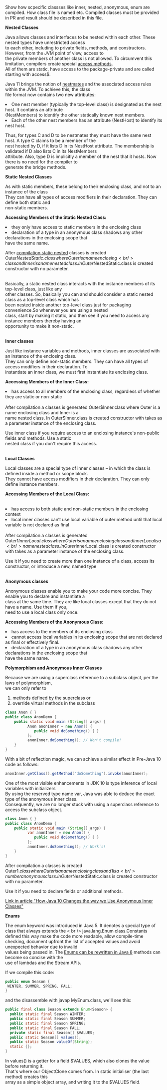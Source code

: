 Show how scpecific classses like inner, nested, anonymous, enum are compiled. How class file is named etc.
Compiled classes must be provided in PR and result should be described in this file.

<b>Nested Classes</b >  <br />

  Java allows classes and interfaces to be nested within each other. These nested types have unrestricted access <br />
  to each other, including to private fields, methods, and constructors. However, from the JVM point of view, access to <br />
  the private members of another class is not allowed. To circumvent this limitation, compilers create special [access methods](https://www.yihangho.com/java-nested-classes-behind-the-scenes/). <br />
  All of them are static, have access to the package-private and are called starting with access$. <br />

  Java 11 brings the notion of [nestmates](https://www.baeldung.com/java-nest-based-access-control) and the associated access rules within the JVM. To achieve this, the class <br />
  file format now contains two new attributes:                  
     <li>One nest member (typically the top-level class) is designated as the nest host. It contains an attribute<br />
      (NestMembers) to identify the other statically known nest members.<br />
     <li>Each of the other nest members has an attribute (NestHost) to identify its nest host.<br />
     
  Thus, for types C and D to be nestmates they must have the same nest host. A type C claims to be a member of the<br />
  nest hosted by D, if it lists D in its NestHost attribute. The membership is validated if D also lists C in its NestMembers <br /> 
  attribute. Also, type D is implicitly a member of the nest that it hosts. Now there is no need for the compiler to <br /> 
  generate the bridge methods.

<b>Static Nested Classes</b >  <br />

 As with static members, these belong to their enclosing class, and not to an instance of the class<br />
 They can have all types of access modifiers in their declaration. They can define both static and <br />
 non-static members. <br />

<b>Accessing Members of the Static Nested Class: </b> <br /> 
  <li>they only have access to static members in the enclosing class<br />
  <li>declaration of a type in an anonymous class shadows any other declarations in the enclosing scope that<br />
      have the same name.<br />
      
  After [compilation static nested](https://wuciawe.github.io/jvm/2017/03/10/nested-class-in-java.html) classes is created Outer$NestedStatic.class where Outer is a name enclosing <br />
  class and Inner is a name nested class. In Outer$NestedStatic.class  is  created constructor with no parameter.<br />
  
<br />
 Basically, a static nested class interacts with the instance members of its top-level class, just like any <br />
 other classes. So, basically you can and should consider a static nested class as a top-level class which has <br />
 been nested inside another top-level class just for packaging convenience.So whenever you are using a nested <br />
 class, start by making it static, and then see if you need to access any instance members thereby having an <br /> 
 opportunity to make it non-static. <br />
<br />

<b> Inner classes </b> <br />

 Just like instance variables and methods, inner classes are associated with an instance of the enclosing class. <br /> 
 They can only define non-static members. They can have all types of access modifiers in their declaration. To <br />
 instantiate an inner class, we must first instantiate its enclosing class. <br /> 

<b>Accessing Members of the Inner Class: </b> <br />
   <li>has access to all members of the enclosing class, regardless of whether they are static or non-static<br />
<br />
After compilation a classes is generated Outer$Inner.class where Outer is a name enclosing class and Inner is a <br />
name nested class. In Outer$Inner.class  is  created constructor with takes as a parameter instance of the enclosing class.<br />

 Use inner class if you require access to an enclosing instance's non-public fields and methods. Use a static <br />
 nested class if you don't require this access. <br />
<br />
 
 <b> Local Classes </b> <br />

 Local classes are a special type of inner classes – in which the class is defined inside a method or scope block.<br />
 They cannot have access modifiers in their declaration. They can only define instance members.<br />   

<b> Accessing Members of the Local Class: </b> <br />
    <br />
    <li> has access to both static and non-static members in the enclosing context
    <li> local inner classes can’t use local variable of outer method until that local variable is not declared as final
<br />
<br />
After compilation a classes is generated Outer$1InnerLocal.class where Outer is a name enclosing class and InnerLocal is a <br />
name nested class. In Outer$InnerLocal.class  is  created constructor with takes as a parameter instance of the enclosing class.<br />

 Use it if you need to create more than one instance of a class, access its constructor, or introduce a new, named type<br />
<br />

<b> Anonymous classes </b><br />
   
 Anonymous classes enable you to make your code more concise. They enable you to declare and instantiate a <br />
 class at the same time. They are like local classes except that they do not have a name. Use them if you,<br /> 
 need to use a local class only once.<br />

<b>Accessing Members of the Anonymous Class: </b><br />
  <li>has access to the members of its enclosing class  <br />
  <li>cannot access local variables in its enclosing scope that are not declared as final or effectively final.<br />
  <li>declaration of a type in an anonymous class shadows any other declarations in the enclosing scope that<br />
      have the same name.<br />
      
<b>Polymorphism and Anonymous Inner Classes </b>  <br /> 

 Because we are using a superclass reference to a subclass object, per the laws of polymorphism,<br />
 we can only refer to <br />
 1) methods defined by the superclass or <br /> 
 2) override virtual methods in the subclass <br />
```java
class Anon { }
public class AnonDemo {
    public static void main (String[] args) {
          Anon anonInner = new Anon() {
             public void doSomething() { }          
          };
          anonInner.doSomething(); // Won't compile! 
    }
}
```
 With a bit of reflection magic, we can achieve a similar effect in Pre-Java 10 code as follows:
```java
anonInner.getClass().getMethod("doSomething").invoke(anonInner);
```
 One of the most visible enhancements in JDK 10 is type inference of local variables with initializers <br />
 By using the reserved type name var, Java was able to deduce the exact type of the anonymous inner class. <br />
 Consequently, we are no longer stuck with using a superclass reference to access the subclass object. <br />
```java
class Anon { }
public class AnonDemo {
    public static void main (String[] args) {
          var anonInner = new Anon() {
             public void doSomething() { }          
          };
          anonInner.doSomething(); // Work`s! 
    }
}
```
 After compilation a classes is created Outer$1.class where Outer is a name enclosing class and 1 is a <br />
 number anonymous class. In Outer$NestedStatic.class  is  created constructor with no parameter.<br />
 
 Use it if you need to declare fields or additional methods.<br />

[Link in article "How Java 10 Changes the way we Use Anonymous Inner Classes"](https://dzone.com/articles/how-java-10-changes-the-way-we-use-anonymous-inner)

<b> Enums </b> <br />

 The enum keyword was introduced in Java 5. It denotes a special type of class that always extends the < br />
 java.lang.Enum class.Constants defined this way make the code more readable, allow compile-time <br />
 checking, document upfront the list of accepted values and avoid unexpected behavior due to invalid <br />
 values being passed in. The [Enums can be rewritten in Java 8](https://www.baeldung.com/a-guide-to-java-enums) methods can become so concise with the <br />
 use of lambdas and the Stream APIs.<br />
 
 If we compile this code: <br />
 ```java
public enum Season {
  WINTER, SUMMER, SPRING, FALL;
}
```
 and the disassemble with javap  MyEnum.class, we'll see this: 
 ```java
 public final class Season extends Enum<Season> {
   public static final Season WINTER;
   public static final Season SUMMER;
   public static final Season SPRING;
   public static final Season FALL;
   private static final Season[] $VALUES;
   public static Season[] values();
   public static Season valueOf(String);
   static {};
 }
 ```
  In values() is a getter for a field $VALUES, which also clones the value before returning it. <br />
  That's where our ObjectClone comes from. In static initialiser (the last method) creates this <br />
  array as a simple object array, and writing it to the $VALUES field. <br />